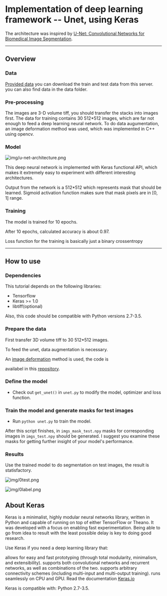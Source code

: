# Implementation of deep learning framework -- Unet, using Keras

The architecture was inspired by [U-Net: Convolutional Networks for Biomedical Image Segmentation](http://lmb.informatik.uni-freiburg.de/people/ronneber/u-net/).

---

## Overview

### Data

[Provided data](http://brainiac2.mit.edu/isbi_challenge/) you can download the train and test data from this server.
you can also find data in the data folder.

### Pre-processing

The images are 3-D volume tiff, you should transfer the stacks into images first.
The data for training contains 30 512*512 images, which are far not enough to feed a deep learning neural network.
To do data augumentation, an image deformation method was used, which was implemented in C++ using opencv.

### Model

![img/u-net-architecture.png](img/u-net-architecture.png)

This deep neural network is implemented with Keras functional API, which makes it extremely easy to experiment with different interesting architectures.

Output from the network is a 512*512 which represents mask that should be learned. Sigmoid activation function
makes sure that mask pixels are in \[0, 1\] range.

### Training

The model is trained for 10 epochs.

After 10 epochs, calculated accuracy is about 0.97.

Loss function for the training is basically just a binary crossentropy

---

## How to use

### Dependencies

This tutorial depends on the following libraries:

* Tensorflow
* Keras >= 1.0
* libtiff(optional)

Also, this code should be compatible with Python versions 2.7-3.5.

### Prepare the data

First transfer 3D volume tiff to 30 512*512 images.

To feed the unet, data augmentation is necessary.

An [image deformation](http://faculty.cs.tamu.edu/schaefer/research/mls.pdf) method is used, the code is 

availabel in this [repository](https://github.com/cxcxcxcx/imgwarp-opencv).




### Define the model

* Check out ```get_unet()``` in ```unet.py``` to modify the model, optimizer and loss function.

### Train the model and generate masks for test images

* Run ```python unet.py``` to train the model.


After this script finishes, in ```imgs_mask_test.npy``` masks for corresponding images in ```imgs_test.npy```
should be generated. I suggest you examine these masks for getting further insight of your model's performance.

### Results

Use the trained model to do segmentation on test images, the result is statisfactory.

![img/0test.png](img/0test.png)

![img/0label.png](img/0label.png)


## About Keras

Keras is a minimalist, highly modular neural networks library, written in Python and capable of running on top of either TensorFlow or Theano. It was developed with a focus on enabling fast experimentation. Being able to go from idea to result with the least possible delay is key to doing good research.

Use Keras if you need a deep learning library that:

allows for easy and fast prototyping (through total modularity, minimalism, and extensibility).
supports both convolutional networks and recurrent networks, as well as combinations of the two.
supports arbitrary connectivity schemes (including multi-input and multi-output training).
runs seamlessly on CPU and GPU.
Read the documentation [Keras.io](http://keras.io/)

Keras is compatible with: Python 2.7-3.5.
